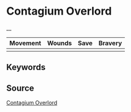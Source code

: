 # Contagium Overlord

__


| Movement | Wounds | Save | Bravery |
|:--------:|:------:|:----:|:-------:|
|  |  |  |  |


## Keywords



## Source

[Contagium Overlord](https://wahapedia.ru/aos3/factions/maggotkin-of-nurgle/Contagium-Overlord)
